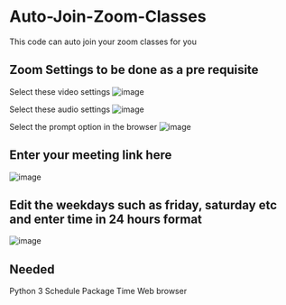 # Auto-Join-Zoom-Classes
This code can auto join your zoom classes for you

## Zoom Settings to be done as a pre requisite
Select these video settings
![image](https://user-images.githubusercontent.com/24270365/130202458-0e22ef1d-26cd-4ffc-87d0-e352a21dcc10.png)

Select these audio settings
![image](https://user-images.githubusercontent.com/24270365/130202571-10f9010d-8d8a-4b1f-a4a3-242da39d29ed.png)

Select the prompt option in the browser
![image](https://user-images.githubusercontent.com/24270365/130202720-20d93180-6052-443a-89c1-2045fcd4687f.png)

## Enter your meeting link here
![image](https://user-images.githubusercontent.com/24270365/130202869-cb3b41c0-c7a9-4ca3-ab77-4fca60decf1a.png)

## Edit the weekdays such as friday, saturday etc and enter time in 24 hours format
![image](https://user-images.githubusercontent.com/24270365/130202957-dc3143d2-c075-4a96-9319-fbcba70af8b2.png)

## Needed
Python 3
Schedule Package
Time
Web browser
